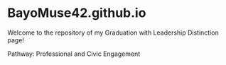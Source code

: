 # BayoMuse42.github.io

Welcome to the repository of my Graduation with Leadership Distinction page!

Pathway: Professional and Civic Engagement